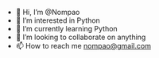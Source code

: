 - 👋 Hi, I’m @Nompao
- 👀 I’m interested in Python
- 🌱 I’m currently learning Python
- 💞️ I’m looking to collaborate on anything
- 📫 How to reach me nompao@gmail.com

<!---
Nompao/Nompao is a ✨ special ✨ repository because its `README.md` (this file) appears on your GitHub profile.
You can click the Preview link to take a look at your changes.
--->
